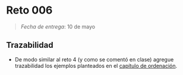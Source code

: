 # Reto 006

> *Fecha de entrega*: 10 de mayo

## Trazabilidad

- De modo similar al reto 4 (y como se comentó en clase) agregue trazabilidad los ejemplos planteados en el [capítulo de ordenación](/temario/04-ordenacion/README.md).
